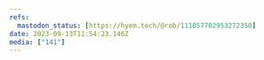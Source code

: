 ```yaml
---
refs:
  mastodon_status: [https://hyem.tech/@rob/111057702953272350]
date: 2023-09-13T11:54:23.146Z
media: ["141"]
---
```



